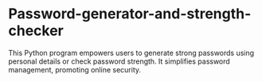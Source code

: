 # Password-generator-and-strength-checker
This Python program empowers users to generate strong passwords using personal details or check password strength. It simplifies password management, promoting online security.
